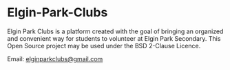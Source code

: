 Elgin-Park-Clubs
================

Elgin Park Clubs is a platform created with the goal of bringing an organized and convenient way for students to volunteer at Elgin Park Secondary. This Open Source project may be used under the BSD 2-Clause Licence.

Email: elginparkclubs@gmail.com
